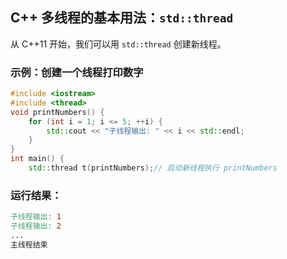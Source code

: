 ## C++ 多线程的基本用法：`std::thread`

从 C++11 开始，我们可以用 `std::thread` 创建新线程。

### 示例：创建一个线程打印数字

```cpp
#include <iostream>
#include <thread>  
void printNumbers() {     
	for (int i = 1; i <= 5; ++i) {         
		std::cout << "子线程输出: " << i << std::endl;     
	} 
}  
int main() {     
	std::thread t(printNumbers);// 启动新线程执行 printNumbers     		t.join();                     // 等待线程执行完成     std::cout << "主线程结束" << std::endl;     return 0; }
```

### 运行结果：

```makefile
子线程输出: 1 
子线程输出: 2
... 
主线程结束
```
<!--stackedit_data:
eyJoaXN0b3J5IjpbNzg4Nzk1NTExXX0=
-->